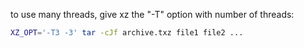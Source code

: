 to use many threads, give xz the "-T" option with number of threads:
```bash
XZ_OPT='-T3 -3' tar -cJf archive.txz file1 file2 ...
```
